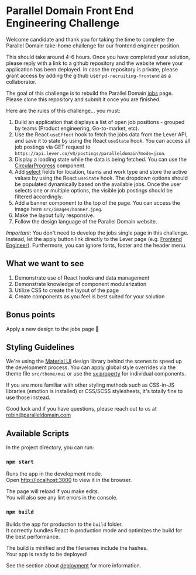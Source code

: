 # Parallel Domain Front End Engineering Challenge

Welcome candidate and thank you for taking the time to complete the Parallel Domain take-home challenge for our frontend engineer position.

This should take around 4-6 hours. Once you have completed your solution, please reply with a link to a github repository and the website where your application has been deployed. In case the repository is private, please grant access by adding the github user `pd-recruiting-frontend` as a collaborator.

The goal of this challenge is to rebuild the Parallel Domain [jobs](https://paralleldomain.com/join-us) page. Please clone this repository and submit it once you are finished.

Here are the rules of this challenge... you must:

1.  Build an application that displays a list of open job positions - grouped by teams (Product engineering, Go-to-market, etc).
2.  Use the React `useEffect` hook to fetch the jobs data from the Lever API, and save it to state by using the React `useState` hook. You can access all job postings via GET request to `https://api.lever.co/v0/postings/paralleldomain?mode=json`.
3.  Display a loading state while the data is being fetched. You can use the [CircularProgress](https://mui.com/components/progress/#circular) component.
4.  Add [select](https://mui.com/components/selects/#main-content) fields for location, teams and work type and store the active values by using the React `useState` hook. The dropdown options should be populated dynamically based on the available jobs. Once the user selects one or multiple options, the visible job postings should be filtered accordingly.
5.  Add a banner component to the top of the page. You can access the image here `src/images/banner.jpeg`.
6.  Make the layout fully responsive.
7.  Follow the design language of the Parallel Domain website.

_Important:_ You don't need to develop the jobs single page in this challenge. Instead, let the apply button link directly to the Lever page (e.g. [Frontend Engineer](https://jobs.lever.co/paralleldomain/a71b87c8-b0a6-4425-bb96-91c169ca2318/apply)). Furthermore, you can ignore fonts, footer and the header menu.

## What we want to see

1.  Demonstrate use of React hooks and data management
2.  Demonstrate knowledge of component modularization
3.  Utilize CSS to create the layout of the page
4.  Create components as you feel is best suited for your solution

## Bonus points

Apply a new design to the jobs page :raised_hands:

## Styling Guidelines

We're using the [Material UI](https://mui.com/) design library behind the scenes to speed up the development process. You can apply global style overrides via the theme file `src/theme/mui` or use the [`sx` property](https://mui.com/system/the-sx-prop/#main-content) for individual components.

If you are more familiar with other styling methods such as CSS-in-JS libraries (emotion is installed) or CSS/SCSS stylesheets, it's totally fine to use those instead.

Good luck and if you have questions, please reach out to us at robin@paralleldomain.com

## Available Scripts

In the project directory, you can run:

### `npm start`

Runs the app in the development mode.\
Open [http://localhost:3000](http://localhost:3000) to view it in the browser.

The page will reload if you make edits.\
You will also see any lint errors in the console.

### `npm build`

Builds the app for production to the `build` folder.\
It correctly bundles React in production mode and optimizes the build for the best performance.

The build is minified and the filenames include the hashes.\
Your app is ready to be deployed!

See the section about [deployment](https://facebook.github.io/create-react-app/docs/deployment) for more information.

